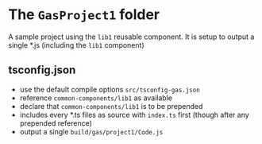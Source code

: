 # The `GasProject1` folder

A sample project using the  `lib1` reusable component. It is setup to output a single *.js (including the `lib1` component)

## tsconfig.json

- use the default compile options `src/tsconfig-gas.json`
- reference `common-components/lib1` as available
- declare that `common-components/lib1` is to be prepended
- includes every *.ts files as source with `index.ts` first (though after any prepended reference)
- output a single `build/gas/project1/Code.js`
